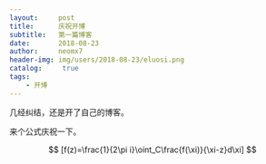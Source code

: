 ```yaml
---
layout:     post
title:      庆祝开博
subtitle:   第一篇博客
date:       2018-08-23
author:     neomx7
header-img: img/users/2018-08-23/eluosi.png
catalog: 	 true
tags:
    - 开博
---
```


几经纠结，还是开了自己的博客。


来个公式庆祝一下。

$$
[f(z)=\frac{1}{2\pi i}\oint_C\frac{f(\xi)}{\xi-z}d\xi]
$$

